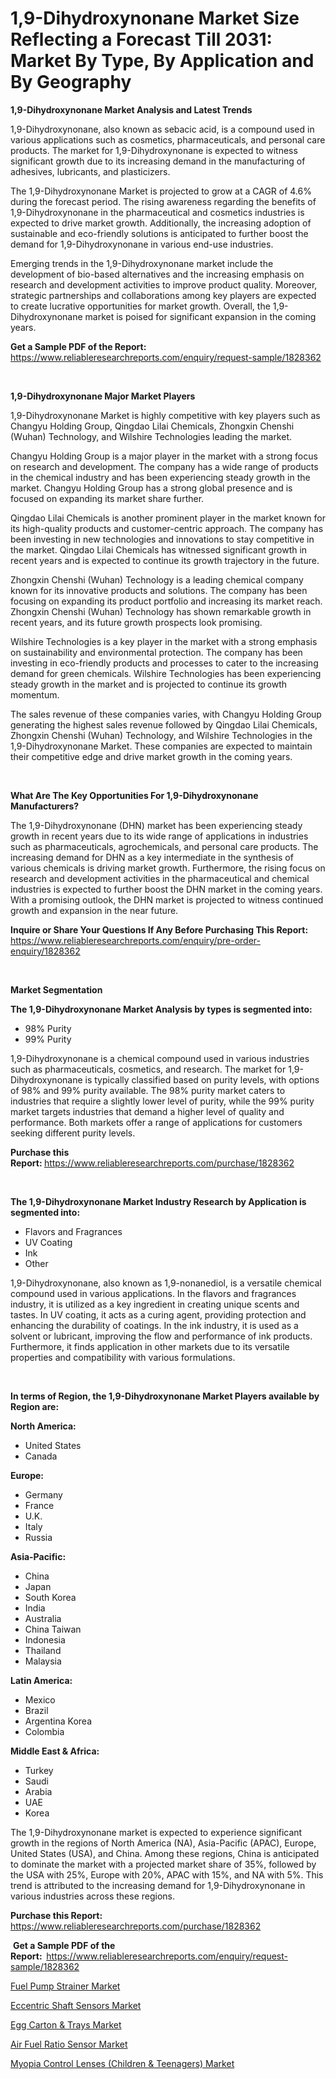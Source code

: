 <p><h1>1,9-Dihydroxynonane Market Size Reflecting a Forecast Till 2031: Market By Type, By Application and By Geography</h1></p><p><strong>1,9-Dihydroxynonane Market Analysis and Latest Trends</strong></p>
<p><p>1,9-Dihydroxynonane, also known as sebacic acid, is a compound used in various applications such as cosmetics, pharmaceuticals, and personal care products. The market for 1,9-Dihydroxynonane is expected to witness significant growth due to its increasing demand in the manufacturing of adhesives, lubricants, and plasticizers.</p><p>The 1,9-Dihydroxynonane Market is projected to grow at a CAGR of 4.6% during the forecast period. The rising awareness regarding the benefits of 1,9-Dihydroxynonane in the pharmaceutical and cosmetics industries is expected to drive market growth. Additionally, the increasing adoption of sustainable and eco-friendly solutions is anticipated to further boost the demand for 1,9-Dihydroxynonane in various end-use industries.</p><p>Emerging trends in the 1,9-Dihydroxynonane market include the development of bio-based alternatives and the increasing emphasis on research and development activities to improve product quality. Moreover, strategic partnerships and collaborations among key players are expected to create lucrative opportunities for market growth. Overall, the 1,9-Dihydroxynonane market is poised for significant expansion in the coming years.</p></p>
<p><strong>Get a Sample PDF of the Report:&nbsp;</strong> <a href="https://www.reliableresearchreports.com/enquiry/request-sample/1828362">https://www.reliableresearchreports.com/enquiry/request-sample/1828362</a></p>
<p>&nbsp;</p>
<p><strong>1,9-Dihydroxynonane Major Market Players</strong></p>
<p><p>1,9-Dihydroxynonane Market is highly competitive with key players such as Changyu Holding Group, Qingdao Lilai Chemicals, Zhongxin Chenshi (Wuhan) Technology, and Wilshire Technologies leading the market. </p><p>Changyu Holding Group is a major player in the market with a strong focus on research and development. The company has a wide range of products in the chemical industry and has been experiencing steady growth in the market. Changyu Holding Group has a strong global presence and is focused on expanding its market share further.</p><p>Qingdao Lilai Chemicals is another prominent player in the market known for its high-quality products and customer-centric approach. The company has been investing in new technologies and innovations to stay competitive in the market. Qingdao Lilai Chemicals has witnessed significant growth in recent years and is expected to continue its growth trajectory in the future.</p><p>Zhongxin Chenshi (Wuhan) Technology is a leading chemical company known for its innovative products and solutions. The company has been focusing on expanding its product portfolio and increasing its market reach. Zhongxin Chenshi (Wuhan) Technology has shown remarkable growth in recent years, and its future growth prospects look promising.</p><p>Wilshire Technologies is a key player in the market with a strong emphasis on sustainability and environmental protection. The company has been investing in eco-friendly products and processes to cater to the increasing demand for green chemicals. Wilshire Technologies has been experiencing steady growth in the market and is projected to continue its growth momentum.</p><p>The sales revenue of these companies varies, with Changyu Holding Group generating the highest sales revenue followed by Qingdao Lilai Chemicals, Zhongxin Chenshi (Wuhan) Technology, and Wilshire Technologies in the 1,9-Dihydroxynonane Market. These companies are expected to maintain their competitive edge and drive market growth in the coming years.</p></p>
<p>&nbsp;</p>
<p><strong>What Are The Key Opportunities For 1,9-Dihydroxynonane Manufacturers?</strong></p>
<p><p>The 1,9-Dihydroxynonane (DHN) market has been experiencing steady growth in recent years due to its wide range of applications in industries such as pharmaceuticals, agrochemicals, and personal care products. The increasing demand for DHN as a key intermediate in the synthesis of various chemicals is driving market growth. Furthermore, the rising focus on research and development activities in the pharmaceutical and chemical industries is expected to further boost the DHN market in the coming years. With a promising outlook, the DHN market is projected to witness continued growth and expansion in the near future.</p></p>
<p><strong>Inquire or Share Your Questions If Any Before Purchasing This Report:</strong> <a href="https://www.reliableresearchreports.com/enquiry/pre-order-enquiry/1828362">https://www.reliableresearchreports.com/enquiry/pre-order-enquiry/1828362</a></p>
<p>&nbsp;</p>
<p><strong>Market Segmentation</strong></p>
<p><strong>The 1,9-Dihydroxynonane Market Analysis by types is segmented into:</strong></p>
<p><ul><li>98% Purity</li><li>99% Purity</li></ul></p>
<p><p>1,9-Dihydroxynonane is a chemical compound used in various industries such as pharmaceuticals, cosmetics, and research. The market for 1,9-Dihydroxynonane is typically classified based on purity levels, with options of 98% and 99% purity available. The 98% purity market caters to industries that require a slightly lower level of purity, while the 99% purity market targets industries that demand a higher level of quality and performance. Both markets offer a range of applications for customers seeking different purity levels.</p></p>
<p><strong>Purchase this Report:&nbsp;</strong><a href="https://www.reliableresearchreports.com/purchase/1828362">https://www.reliableresearchreports.com/purchase/1828362</a></p>
<p>&nbsp;</p>
<p><strong>The 1,9-Dihydroxynonane Market Industry Research by Application is segmented into:</strong></p>
<p><ul><li>Flavors and Fragrances</li><li>UV Coating</li><li>Ink</li><li>Other</li></ul></p>
<p><p>1,9-Dihydroxynonane, also known as 1,9-nonanediol, is a versatile chemical compound used in various applications. In the flavors and fragrances industry, it is utilized as a key ingredient in creating unique scents and tastes. In UV coating, it acts as a curing agent, providing protection and enhancing the durability of coatings. In the ink industry, it is used as a solvent or lubricant, improving the flow and performance of ink products. Furthermore, it finds application in other markets due to its versatile properties and compatibility with various formulations.</p></p>
<p>&nbsp;</p>
<p><strong>In terms of Region, the 1,9-Dihydroxynonane Market Players available by Region are:</strong></p>
<p>
    <p> <strong> North America: </strong>
        <ul>
            <li>United States</li>
            <li>Canada</li>
        </ul>
        </p> 
    <p> <strong> Europe: </strong>
        <ul>
            <li>Germany</li>
            <li>France</li>
            <li>U.K.</li>
            <li>Italy</li>
            <li>Russia</li>
        </ul>
        </p> 
    <p> <strong> Asia-Pacific: </strong>
        <ul>
            <li>China</li>
            <li>Japan</li>
            <li>South Korea</li>
            <li>India</li>
            <li>Australia</li>
            <li>China Taiwan</li>
            <li>Indonesia</li>
            <li>Thailand</li>
            <li>Malaysia</li>
        </ul>
        </p> 
    <p> <strong> Latin America: </strong>
        <ul>
            <li>Mexico</li>
            <li>Brazil</li>
            <li>Argentina Korea</li>
            <li>Colombia</li>
        </ul>
        </p> 
    <p> <strong> Middle East & Africa: </strong>
        <ul>
            <li>Turkey</li>
            <li>Saudi</li>
            <li>Arabia</li>
            <li>UAE</li>
            <li>Korea</li>
        </ul>
    </p>
    </p>
<p><p>The 1,9-Dihydroxynonane market is expected to experience significant growth in the regions of North America (NA), Asia-Pacific (APAC), Europe, United States (USA), and China. Among these regions, China is anticipated to dominate the market with a projected market share of 35%, followed by the USA with 25%, Europe with 20%, APAC with 15%, and NA with 5%. This trend is attributed to the increasing demand for 1,9-Dihydroxynonane in various industries across these regions.</p></p>
<p><strong>Purchase this Report: </strong><a href="https://www.reliableresearchreports.com/purchase/1828362">https://www.reliableresearchreports.com/purchase/1828362</a></p>
<p>&nbsp;<strong>Get a Sample PDF of the Report:&nbsp;&nbsp;</strong><a href="https://www.reliableresearchreports.com/enquiry/request-sample/1828362">https://www.reliableresearchreports.com/enquiry/request-sample/1828362</a></p>
<p><strong></strong></p>
<p><p><a href="https://github.com/kathiaseamanalvaradovlprc2h/Market-Research-Report-List-1/blob/main/fuel-pump-strainer-market.md">Fuel Pump Strainer Market</a></p><p><a href="https://github.com/GroverBarry/Market-Research-Report-List-4/blob/main/eccentric-shaft-sensors-market.md">Eccentric Shaft Sensors Market</a></p><p><a href="https://issuu.com/reportprime-2/docs/egg-carton-trays-market-size-2030.pptx">Egg Carton & Trays Market</a></p><p><a href="https://github.com/wusalecollins540tpqoz/Market-Research-Report-List-1/blob/main/air-fuel-ratio-sensor-market.md">Air Fuel Ratio Sensor Market</a></p><p><a href="https://issuu.com/reportprime-2/docs/myopia-control-lenses-children-teenagers-market-si">Myopia Control Lenses (Children & Teenagers) Market</a></p></p>